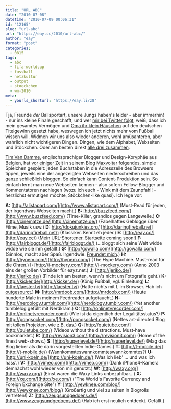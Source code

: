 ```yaml
---
title: "URL ABC"
date: "2010-07-08"
datetime: "2010-07-09 00:06:31"
id: "12165"
slug: "url-abc"
url: "https://eay.cc/2010/url-abc/"
author: "eay"
format: "post"
categories:
  - 0815
tags:
  - abc
  - fifa-worldcup
  - fussball
  - netzkultur
  - output
  - stoeckchen
  - wm-2010
meta:
  - yourls_shorturl: "https://eay.li/z8"
---
```


Tja, Freunde _der_ Ballsportart, unsere Jungs haben's leider - aber immerhin! - nur ins kleine Finale geschafft, und wer [mir bei Twitter folgt](http://twitter.com/Eay), weiß, dass ich mein gesamtes Vermögen und [Oma ihr klein Häuschen](http://ingeb.org/Lieder/wirversa.html) auf den deutschen Titelgewinn gesetzt habe, weswegen ich jetzt nichts mehr vom Fußball wissen will. Widmen wir uns also wieder anderen, wohl amüsanteren, aber wahrlich nicht wichtigeren Dingen. Dingen, wie dem Alphabet, Webseiten und Stöckchen. Oder am besten direkt [alle drei zusammen](http://www.youtube.com/watch?v=Mk-aiB9AQt4 "Raab-Link, sorry.").

[Tim Van Damme](http://timvandamme.com/), englischsprachiger Blogger und Design-Koryphäe aus Belgien, hat [vor einiger Zeit](http://2009.maxvoltar.com/articles/url-abc) in seinem Blog [Maxvoltar](http://maxvoltar.com/) folgendes, simple Spielchen gespielt: jeden Buchstaben in die Adresszeile des Browsers tippen, jeweils eine der angezeigten Webseiten niederschreiben und das ganze schließlich bloggen. So einfach kann Content-Produktion sein. So einfach lernt man neue Webseiten kennen - also sofern Fellow-Blogger und Kommentatoren nachlegen (wozu ich euch - Wink mit dem Zaunpfahl! - herzlichst ermutigen möchte, Stöckchen-like quasi). Ich lege vor:

**A:** [http://alistapart.com/](http://www.alistapart.com/) (Must-Read für jeden, der irgendwas Webseiten macht.) **B:** [http://buzzfeed.com/](http://www.buzzfeed.com/) (Time-Killer, grandios gegen Langeweile.) **C:** [http://cinematze.de/](http://cinematze.de/) (Fabelhaftes Geblogge über Filme, Musik usw.) **D:** http://dokujunkies.org/ [http://daringfireball.net](http://daringfireball.net/) (Klassiker. Kennt eh jeder.) **E:** [http://eay.cc/](http://eay.cc/) (Mein URL-Shortener. Startseite coming soon!) **F:** [http://fairbloggt.de/](http://fairbloggt.de/) (...bloggt sich seine Welt widde widde wie sie ihm gefällt.) **G:** [http://gowalla.com/](http://gowalla.com/) (Sinnlos, macht aber Spaß. Irgendwie. [Freundet mich](http://gowalla.com/eay).) **H:** [http://hypem.com/](http://hypem.com/) (The Hype Machine. Must-read für die Ohren.) **I:** [http://i-mockery.com/](http://i-mockery.com/) (Anno 2003 eins der großen Vorbilder für eayz.net.) **J:** [http://jeriko.de/](http://jeriko.de/) (Finde ich am besten, wenn's nicht um Fotografie geht.) **K:** [http://kicker.de/](http://kicker.de/) (König Fußball, vgl. Einleitung) **L:** [http://laester.tv/](http://laester.tv/) (Hatte nichts mit L im Browser. Hab ich [outgesourct](http://twitter.com/Eay/status/18065599975).) **M:** [http://mrdoob.com/](http://mrdoob.com/) (Heute hunderte Male in meinem Feedreader aufgetaucht.) **N:** [http://nerdology.tumblr.com/](http://nerdology.tumblr.com/) (Yet another tumblelog gefüllt mit Nerdkram.) **O:** [http://onlinetvrecorder.com/](http://onlinetvrecorder.com/) (Wie ist da eigentlich der Legalitätsstatus?) **P:** [http://pongsocket.com/](http://pongsocket.com/) (Nettes art-directed Blog mit tollen Projekten, wie z.B. [das](http://pongsocket.com/tweetnest/).) **Q:** [http://quietube.com/](http://quietube.com/) (Videos without the distractions. Must-have bookmarklet.) **R:** [http://revision3.com/](http://revision3.com/) (Home of the finest web-shows.) **S:** [http://superlevel.de/](http://superlevel.de/) (Mag das Blog lieber als die darin vorgestellten Indie-Games.) **T:** [http://t-mobile.de/](http://t-mobile.de/) (Wannkommteswannkommteswannkommtes?) **U:** [http://uni-koeln.de/](http://uni-koeln.de/) (Was ich lieb' ... und was ich hass'.) **V:** [http://vimeo.com/](http://vimeo.com/) (Dank iPhone4-Kamera demnächst wohl wieder von mir genutzt.) **W:** [http://waxy.org/](http://waxy.org/) (Einst waren die Waxy Links unbezahlbar...) **X:** [http://xe.com/](http://xe.com/) ("The World's Favorite Currency and Foreign Exchange Site") **Y:** [http://yewknee.com/blog/](http://yewknee.com/blog/) (Großartig und viel zu selten in Blogrolls vertreten!) **Z:** [http://zeugsundgedoens.de/](http://www.zeugsundgedoens.de/) (Hab ich erst neulich entdeckt. Gefällt.)
